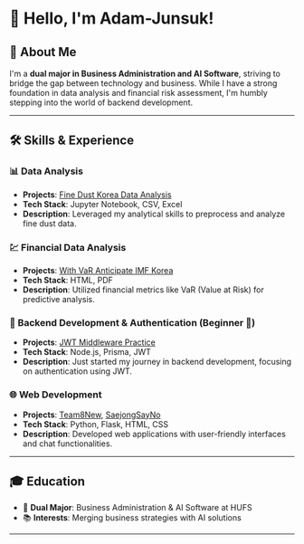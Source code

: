 # 👋 Hello, I'm Adam-Junsuk!

## 🌱 About Me

I'm a **dual major in Business Administration and AI Software**, striving to bridge the gap between technology and business. While I have a strong foundation in data analysis and financial risk assessment, I'm humbly stepping into the world of backend development.

---

## 🛠 Skills & Experience

### 📊 Data Analysis

- **Projects**: [Fine Dust Korea Data Analysis](https://github.com/Adam-Junsuk/FIne_Dust_Korea_Data_analysis)
- **Tech Stack**: Jupyter Notebook, CSV, Excel
- **Description**: Leveraged my analytical skills to preprocess and analyze fine dust data.

### 💹 Financial Data Analysis

- **Projects**: [With VaR Anticipate IMF Korea](https://github.com/Adam-Junsuk/with_VaR_anticipate_IMF_Korea)
- **Tech Stack**: HTML, PDF
- **Description**: Utilized financial metrics like VaR (Value at Risk) for predictive analysis.

### 🔐 Backend Development & Authentication (Beginner 🌱)

- **Projects**: [JWT Middleware Practice](https://github.com/Adam-Junsuk/JWT-middleware-prac)
- **Tech Stack**: Node.js, Prisma, JWT
- **Description**: Just started my journey in backend development, focusing on authentication using JWT.

### 🌐 Web Development

- **Projects**: [Team8New](https://github.com/Adam-Junsuk/team8new), [SaejongSayNo](https://github.com/Adam-Junsuk/SaejongSayNo)
- **Tech Stack**: Python, Flask, HTML, CSS
- **Description**: Developed web applications with user-friendly interfaces and chat functionalities.

---

## 🎓 Education

- 🏫 **Dual Major**: Business Administration & AI Software at HUFS
- 📚 **Interests**: Merging business strategies with AI solutions

---
